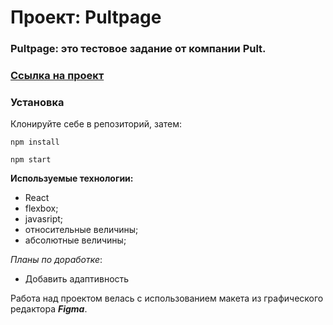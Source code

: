 # Проект: Pultpage

### Pultpage: это тестовое задание от компании Pult.

### [Ссылка на проект](https://alex76456.github.io/pultpage/)

### Установка

Клонируйте себе в репозиторий, затем:

```
npm install

npm start
```

**Используемые технологии:**
* React
* flexbox;
* javasript;
* относительные величины;
* абсолютные величины;


*Планы по доработке*:  
* Добавить адаптивность 

Работа над проектом велась с использованием макета из графического редактора **_Figma_**.
